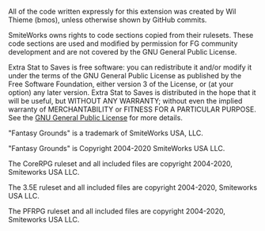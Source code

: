 All of the code written expressly for this extension was created by Wil Thieme (bmos), unless otherwise shown by GitHub commits.

SmiteWorks owns rights to code sections copied from their rulesets. These code sections are used and modified by permission for FG community development and are not covered by the GNU General Public License.

Extra Stat to Saves is free software: you can redistribute it and/or modify it under the terms of the GNU General Public License as published by the Free Software Foundation, either version 3 of the License, or (at your option) any later version. Extra Stat to Saves is distributed in the hope that it will be useful, but WITHOUT ANY WARRANTY; without even the implied warranty of MERCHANTABILITY or FITNESS FOR A PARTICULAR PURPOSE.  See the [GNU General Public License](https://www.gnu.org/licenses/) for more details.

"Fantasy Grounds" is a trademark of SmiteWorks USA, LLC.

"Fantasy Grounds" is Copyright 2004-2020 SmiteWorks USA LLC.

The CoreRPG ruleset and all included files are copyright 2004-2020, Smiteworks USA LLC.

The 3.5E ruleset and all included files are copyright 2004-2020, Smiteworks USA LLC.

The PFRPG ruleset and all included files are copyright 2004-2020, Smiteworks USA LLC.
